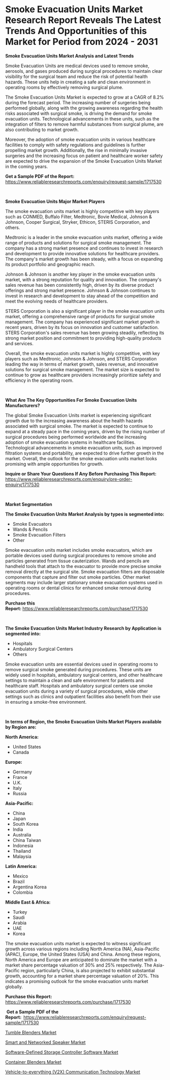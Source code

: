 <p><h1>Smoke Evacuation Units Market Research Report Reveals The Latest Trends And Opportunities of this Market for Period from 2024 - 2031</h1></p><p><strong>Smoke Evacuation Units Market Analysis and Latest Trends</strong></p>
<p><p>Smoke Evacuation Units are medical devices used to remove smoke, aerosols, and gases produced during surgical procedures to maintain clear visibility for the surgical team and reduce the risk of potential health hazards. These units help in creating a safe and clean environment in operating rooms by effectively removing surgical plume.</p><p>The Smoke Evacuation Units Market is expected to grow at a CAGR of 8.2% during the forecast period. The increasing number of surgeries being performed globally, along with the growing awareness regarding the health risks associated with surgical smoke, is driving the demand for smoke evacuation units. Technological advancements in these units, such as the integration of filters to remove harmful substances from surgical plume, are also contributing to market growth.</p><p>Moreover, the adoption of smoke evacuation units in various healthcare facilities to comply with safety regulations and guidelines is further propelling market growth. Additionally, the rise in minimally invasive surgeries and the increasing focus on patient and healthcare worker safety are expected to drive the expansion of the Smoke Evacuation Units Market in the coming years.</p></p>
<p><strong>Get a Sample PDF of the Report:&nbsp;</strong> <a href="https://www.reliableresearchreports.com/enquiry/request-sample/1717530">https://www.reliableresearchreports.com/enquiry/request-sample/1717530</a></p>
<p>&nbsp;</p>
<p><strong>Smoke Evacuation Units Major Market Players</strong></p>
<p><p>The smoke evacuation units market is highly competitive with key players such as CONMED, Buffalo Filter, Medtronic, Bovie Medical, Johnson & Johnson, Cooper Surgical, Stryker, Ethicon, STERIS Corporation, and others. </p><p>Medtronic is a leader in the smoke evacuation units market, offering a wide range of products and solutions for surgical smoke management. The company has a strong market presence and continues to invest in research and development to provide innovative solutions for healthcare providers. The company's market growth has been steady, with a focus on expanding its product portfolio and geographic reach. </p><p>Johnson & Johnson is another key player in the smoke evacuation units market, with a strong reputation for quality and innovation. The company's sales revenue has been consistently high, driven by its diverse product offerings and strong market presence. Johnson & Johnson continues to invest in research and development to stay ahead of the competition and meet the evolving needs of healthcare providers. </p><p>STERS Corporation is also a significant player in the smoke evacuation units market, offering a comprehensive range of products for surgical smoke management. The company has experienced significant market growth in recent years, driven by its focus on innovation and customer satisfaction. STERS Corporation's sales revenue has been growing steadily, reflecting its strong market position and commitment to providing high-quality products and services. </p><p>Overall, the smoke evacuation units market is highly competitive, with key players such as Medtronic, Johnson & Johnson, and STERS Corporation leading the way in terms of market growth, sales revenue, and innovative solutions for surgical smoke management. The market size is expected to continue to grow as healthcare providers increasingly prioritize safety and efficiency in the operating room.</p></p>
<p>&nbsp;</p>
<p><strong>What Are The Key Opportunities For Smoke Evacuation Units Manufacturers?</strong></p>
<p><p>The global Smoke Evacuation Units market is experiencing significant growth due to the increasing awareness about the health hazards associated with surgical smoke. The market is expected to continue to expand at a steady pace in the coming years, driven by the rising number of surgical procedures being performed worldwide and the increasing adoption of smoke evacuation systems in healthcare facilities. Technological advancements in smoke evacuation units, such as improved filtration systems and portability, are expected to drive further growth in the market. Overall, the outlook for the smoke evacuation units market looks promising with ample opportunities for growth.</p></p>
<p><strong>Inquire or Share Your Questions If Any Before Purchasing This Report:</strong> <a href="https://www.reliableresearchreports.com/enquiry/pre-order-enquiry/1717530">https://www.reliableresearchreports.com/enquiry/pre-order-enquiry/1717530</a></p>
<p>&nbsp;</p>
<p><strong>Market Segmentation</strong></p>
<p><strong>The Smoke Evacuation Units Market Analysis by types is segmented into:</strong></p>
<p><ul><li>Smoke Evacuators</li><li>Wands & Pencils</li><li>Smoke Evacuation Filters</li><li>Other</li></ul></p>
<p><p>Smoke evacuation units market includes smoke evacuators, which are portable devices used during surgical procedures to remove smoke and particles generated from tissue cauterization. Wands and pencils are handheld tools that attach to the evacuator to provide more precise smoke removal directly at the surgical site. Smoke evacuation filters are disposable components that capture and filter out smoke particles. Other market segments may include larger stationary smoke evacuation systems used in operating rooms or dental clinics for enhanced smoke removal during procedures.</p></p>
<p><strong>Purchase this Report:&nbsp;</strong><a href="https://www.reliableresearchreports.com/purchase/1717530">https://www.reliableresearchreports.com/purchase/1717530</a></p>
<p>&nbsp;</p>
<p><strong>The Smoke Evacuation Units Market Industry Research by Application is segmented into:</strong></p>
<p><ul><li>Hospitals</li><li>Ambulatory Surgical Centers</li><li>Others</li></ul></p>
<p><p>Smoke evacuation units are essential devices used in operating rooms to remove surgical smoke generated during procedures. These units are widely used in hospitals, ambulatory surgical centers, and other healthcare settings to maintain a clean and safe environment for patients and healthcare staff. Hospitals and ambulatory surgical centers use smoke evacuation units during a variety of surgical procedures, while other settings such as clinics and outpatient facilities also benefit from their use in ensuring a smoke-free environment.</p></p>
<p>&nbsp;</p>
<p><strong>In terms of Region, the Smoke Evacuation Units Market Players available by Region are:</strong></p>
<p>
    <p> <strong> North America: </strong>
        <ul>
            <li>United States</li>
            <li>Canada</li>
        </ul>
        </p> 
    <p> <strong> Europe: </strong>
        <ul>
            <li>Germany</li>
            <li>France</li>
            <li>U.K.</li>
            <li>Italy</li>
            <li>Russia</li>
        </ul>
        </p> 
    <p> <strong> Asia-Pacific: </strong>
        <ul>
            <li>China</li>
            <li>Japan</li>
            <li>South Korea</li>
            <li>India</li>
            <li>Australia</li>
            <li>China Taiwan</li>
            <li>Indonesia</li>
            <li>Thailand</li>
            <li>Malaysia</li>
        </ul>
        </p> 
    <p> <strong> Latin America: </strong>
        <ul>
            <li>Mexico</li>
            <li>Brazil</li>
            <li>Argentina Korea</li>
            <li>Colombia</li>
        </ul>
        </p> 
    <p> <strong> Middle East & Africa: </strong>
        <ul>
            <li>Turkey</li>
            <li>Saudi</li>
            <li>Arabia</li>
            <li>UAE</li>
            <li>Korea</li>
        </ul>
    </p>
    </p>
<p><p>The smoke evacuation units market is expected to witness significant growth across various regions including North America (NA), Asia-Pacific (APAC), Europe, the United States (USA) and China. Among these regions, North America and Europe are anticipated to dominate the market with a market share percentage valuation of 30% and 25% respectively. The Asia-Pacific region, particularly China, is also projected to exhibit substantial growth, accounting for a market share percentage valuation of 20%. This indicates a promising outlook for the smoke evacuation units market globally.</p></p>
<p><strong>Purchase this Report: </strong><a href="https://www.reliableresearchreports.com/purchase/1717530">https://www.reliableresearchreports.com/purchase/1717530</a></p>
<p>&nbsp;<strong>Get a Sample PDF of the Report:&nbsp;&nbsp;</strong><a href="https://www.reliableresearchreports.com/enquiry/request-sample/1717530">https://www.reliableresearchreports.com/enquiry/request-sample/1717530</a></p>
<p><strong></strong></p>
<p><p><a href="https://github.com/jj19131/Market-Research-Report-List-1/blob/main/tumble-blenders-market.md">Tumble Blenders Market</a></p><p><a href="https://medium.com/@vrahul.reportprime/smart-and-networked-speaker-market-research-report-its-history-and-forecast-2024-to-2031-09f104c9d824">Smart and Networked Speaker Market</a></p><p><a href="https://medium.com/@vrahul.reportprime/decoding-software-defined-storage-controller-software-market-metrics-market-share-trends-and-2a57b9d8e8f3">Software-Defined Storage Controller Software Market</a></p><p><a href="https://github.com/jodemen/Market-Research-Report-List-1/blob/main/container-blenders-market.md">Container Blenders Market</a></p><p><a href="https://medium.com/@vrahul.reportprime/vehicle-to-everything-v2x-communication-technology-market-competitive-analysis-market-trends-1d4b51572730">Vehicle-to-everything (V2X) Communication Technology Market</a></p></p>